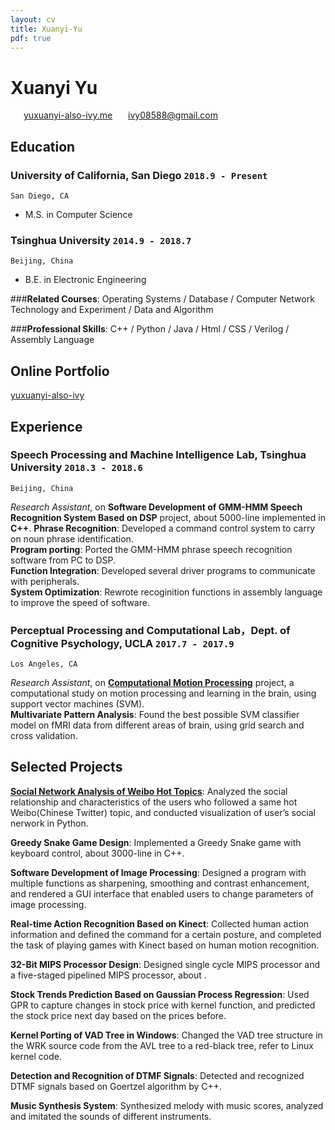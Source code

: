```yaml
---
layout: cv
title: Xuanyi-Yu
pdf: true
---
```

# Xuanyi __Yu__

<div id="webaddress">
<i class="fi-home" style="margin-left:1em"></i>
<a href="http://www.yuxuanyi-also-ivy.me" style="margin-left:0.5em">yuxuanyi-also-ivy.me</a>
<i class="fi-mail" style="margin-left:1em"></i>
<a href="ivy08588@gmail.com" style="margin-left:0.5em">ivy08588@gmail.com</a>
</div>


## Education

### __University of California, San Diego__ `2018.9 - Present`
```
San Diego, CA
```
 - M.S. in Computer Science

### __Tsinghua University__ `2014.9 - 2018.7`
```
Beijing, China
```
 - B.E. in Electronic Engineering

###__Related Courses__: Operating Systems / Database / Computer Network Technology and Experiment / Data and Algorithm

###__Professional Skills__: C++ / Python / Java / Html / CSS / Verilog / Assembly Language

## Online Portfolio
[yuxuanyi-also-ivy](http://yuxuanyi-also-ivy.me)

## Experience

### __Speech Processing and Machine Intelligence Lab, Tsinghua University__  `2018.3 - 2018.6`
```
Beijing, China
```
_Research Assistant_, on __Software Development of GMM-HMM Speech Recognition System Based on DSP__ project, about 5000-line implemented in __C++__.
__Phrase Recognition__: Developed a command control system to carry on noun phrase identification.<br>
__Program porting__: Ported the GMM-HMM phrase speech recognition software from PC to DSP.<br>
__Function Integration__: Developed several driver programs to communicate with peripherals.<br>
__System Optimization__: Rewrote recoginition functions in assembly language to improve the speed of software.

### __Perceptual Processing and Computational Lab，Dept. of Cognitive Psychology, UCLA__ `2017.7 - 2017.9`
```
Los Angeles, CA
```
_Research Assistant_, on __[Computational Motion Processing](https://zililab.psych.ucla.edu/research/computational-motion-processing/)__ project, a computational study on motion processing and learning in the brain, using support vector machines (SVM). <br>
__Multivariate Pattern Analysis__: Found the best possible SVM classifier model on fMRI data from different areas of brain, using grid search and cross validation.

## Selected Projects

__[Social Network Analysis of Weibo Hot Topics](http://yuxuanyi-also-ivy.me/2018/10/08/Social-network-analysis/)__:	Analyzed the social relationship and characteristics of the users who followed a same hot Weibo(Chinese Twitter) topic, and conducted visualization of user’s social nerwork in Python.

__Greedy Snake Game Design__: Implemented a Greedy Snake game with keyboard control, about 3000-line in C++.

__Software Development of Image Processing__: Designed a program with multiple functions as sharpening, smoothing and contrast enhancement, and rendered a GUI interface that enabled users to change parameters of image processing.

__Real-time Action Recognition Based on Kinect__: Collected human action information and defined the command for a certain posture, and completed the task of playing games with Kinect based on human motion recognition.

__32-Bit MIPS Processor Design__: Designed single cycle MIPS processor and a five-staged pipelined MIPS processor, about .

__Stock Trends Prediction Based on Gaussian Process Regression__: Used GPR to capture changes in stock price with kernel function, and predicted the stock price next day based on the prices before.

__Kernel Porting of VAD Tree in Windows__: Changed the VAD tree structure in the WRK source code from the AVL tree to a red-black tree, refer to Linux kernel code.

__Detection and Recognition of DTMF Signals__: Detected and recognized DTMF signals based on Goertzel algorithm by C++.

__Music Synthesis System__: Synthesized melody with music scores, analyzed and imitated the sounds of different instruments.




<!-- ### Footer

Last updated: May 2013 -->
